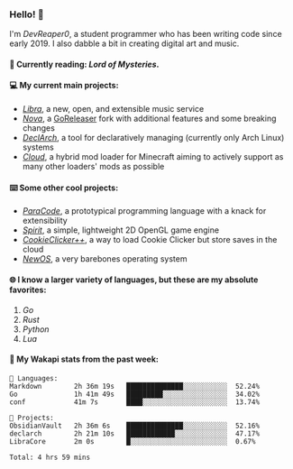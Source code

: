 ### Hello! 👋

I'm _DevReaper0_, a student programmer who has been writing code since early 2019. I also dabble a bit in creating digital art and music.

#### 📖 Currently reading: *Lord of Mysteries*.

#### 💻 My current main projects:

-   _[Libra](https://github.com/LibraMusic)_, a new, open, and extensible music service
-   _[Nova](https://github.com/LibraMusic/Nova)_, a [GoReleaser](https://github.com/goreleaser/goreleaser) fork with additional features and some breaking changes
-   _[DeclArch](https://github.com/DevReaper0/declarch)_, a tool for declaratively managing (currently only Arch Linux) systems
-   _[Cloud](https://github.com/CloudLoaderMC/CloudLoader)_, a hybrid mod loader for Minecraft aiming to actively support as many other loaders' mods as possible

#### ⌨️ Some other cool projects:

-   _[ParaCode](https://github.com/ParaCodeLang/ParaCode)_, a prototypical programming language with a knack for extensibility
-   _[Spirit](https://gitlab.com/DevReaper0/SpiritEngine)_, a simple, lightweight 2D OpenGL game engine
-   _[CookieClicker++](https://github.com/DevReaper0/CookieClickerPlusPlus)_, a way to load Cookie Clicker but store saves in the cloud
-   _[NewOS](https://github.com/DevReaper0/NewOS)_, a very barebones operating system

#### 🌐 I know a larger variety of languages, but these are my absolute favorites:

1. _Go_
2. _Rust_
3. _Python_
4. _Lua_

#### 📡 My Wakapi stats from the past week:

```text
💾 Languages:
Markdown        2h 36m 19s   ██████████████░░░░░░░░░░░  52.24%
Go              1h 41m 49s   █████████░░░░░░░░░░░░░░░░  34.02%
conf            41m 7s       ████░░░░░░░░░░░░░░░░░░░░░  13.74%

💼 Projects:
ObsidianVault   2h 36m 6s    ██████████████░░░░░░░░░░░  52.16%
declarch        2h 21m 10s   ████████████░░░░░░░░░░░░░  47.17%
LibraCore       2m 0s        █░░░░░░░░░░░░░░░░░░░░░░░░  0.67%

Total: 4 hrs 59 mins
```
